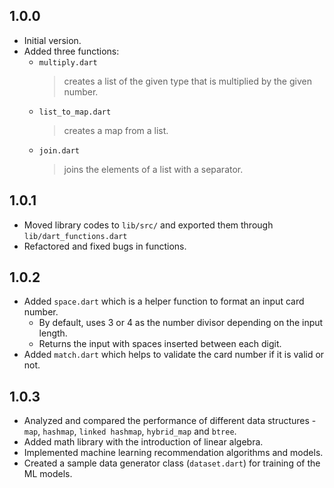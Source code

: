 ## 1.0.0

- Initial version.
- Added three functions:
    * `multiply.dart`
      > creates a list of the given type that is multiplied by the given number.
    * `list_to_map.dart`
      > creates a map from a list.
    * `join.dart`
      > joins the elements of a list with a separator.

## 1.0.1

- Moved library codes to `lib/src/` and exported them through `lib/dart_functions.dart`
- Refactored and fixed bugs in functions.

## 1.0.2

- Added `space.dart` which is a helper function to format an input card number.
    - By default, uses 3 or 4 as the number divisor depending on the input length.
    - Returns the input with spaces inserted between each digit.
- Added `match.dart` which helps to validate the card number if it is valid or not.

## 1.0.3

- Analyzed and compared the performance of different data structures - `map`, `hashmap`, `linked hashmap`, `hybrid_map` and `btree`.
- Added math library with the introduction of linear algebra.
- Implemented machine learning recommendation algorithms and models.
- Created a sample data generator class (`dataset.dart`) for training of the ML models.